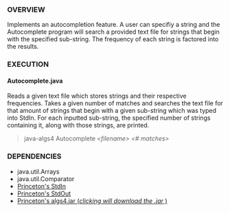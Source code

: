 ### OVERVIEW

Implements an autocompletion feature. A user can specifiy a string and the Autocomplete
program will search a provided text file for strings that begin with the specified sub-string.
The frequency of each string is factored into the results.


### EXECUTION

#### Autocomplete.java
Reads a given text file which stores strings and their respective frequencies. Takes
a given number of matches and searches the text file for that amount of strings that
begin with a given sub-string which was typed into StdIn. For each inputted sub-string,
the specified number of strings containing it, along with those strings, are printed.
> java-algs4 Autocomplete _\<filename\> \<# matches\>_


### DEPENDENCIES

- java.util.Arrays
- java.util.Comparator
- [Princeton's StdIn](https://introcs.cs.princeton.edu/java/stdlib/StdIn.java.html)
- [Princeton's StdOut](https://introcs.cs.princeton.edu/java/stdlib/StdOut.java.html)
- [Princeton's algs4.jar (_clicking will download the .jar_ )](https://algs4.cs.princeton.edu/code/algs4.jar)
